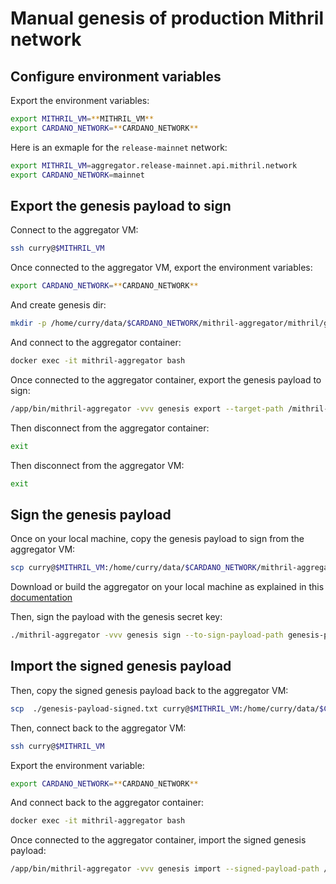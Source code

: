# Manual genesis of production Mithril network

## Configure environment variables
Export the environment variables: 
```bash
export MITHRIL_VM=**MITHRIL_VM**
export CARDANO_NETWORK=**CARDANO_NETWORK**
```

Here is an exmaple for the `release-mainnet` network:
```bash
export MITHRIL_VM=aggregator.release-mainnet.api.mithril.network
export CARDANO_NETWORK=mainnet
```

## Export the genesis payload to sign

Connect to the aggregator VM:
```bash
ssh curry@$MITHRIL_VM
```

Once connected to the aggregator VM, export the environment variables:
```bash
export CARDANO_NETWORK=**CARDANO_NETWORK**
```

And create genesis dir:
```bash
mkdir -p /home/curry/data/$CARDANO_NETWORK/mithril-aggregator/mithril/genesis
```
And connect to the aggregator container:
```bash
docker exec -it mithril-aggregator bash
```

Once connected to the aggregator container, export the genesis payload to sign:
```bash
/app/bin/mithril-aggregator -vvv genesis export --target-path /mithril-aggregator/mithril/genesis/genesis-payload-to-sign.txt
```

Then disconnect from the aggregator container:
```bash
exit
```

Then disconnect from the aggregator VM:
```bash
exit
```

## Sign the genesis payload

Once on your local machine, copy the genesis payload to sign from the aggregator VM:
```bash
scp curry@$MITHRIL_VM:/home/curry/data/$CARDANO_NETWORK/mithril-aggregator/mithril/genesis/genesis-payload-to-sign.txt .
```

Download or build the aggregator on your local machine as explained in this [documentation](https://mithril.network/doc/manual/developer-docs/nodes/mithril-aggregator#download-source)

Then, sign the payload with the genesis secret key:
```bash
./mithril-aggregator -vvv genesis sign --to-sign-payload-path genesis-payload-to-sign.txt --target-signed-payload-path genesis-payload-signed.txt --genesis-secret-key-path genesis.sk
```

## Import the signed genesis payload

Then, copy the signed genesis payload back to the aggregator VM:
```bash
scp  ./genesis-payload-signed.txt curry@$MITHRIL_VM:/home/curry/data/$CARDANO_NETWORK/mithril-aggregator/mithril/genesis/genesis-payload-signed.txt
```

Then, connect back to the aggregator VM:
```bash
ssh curry@$MITHRIL_VM
```

Export the environment variable:
```bash
export CARDANO_NETWORK=**CARDANO_NETWORK**
```

And connect back to the aggregator container:
```bash
docker exec -it mithril-aggregator bash
```

Once connected to the aggregator container, import the signed genesis payload:
```bash
/app/bin/mithril-aggregator -vvv genesis import --signed-payload-path /mithril-aggregator/mithril/genesis/genesis-payload-signed.txt
```
